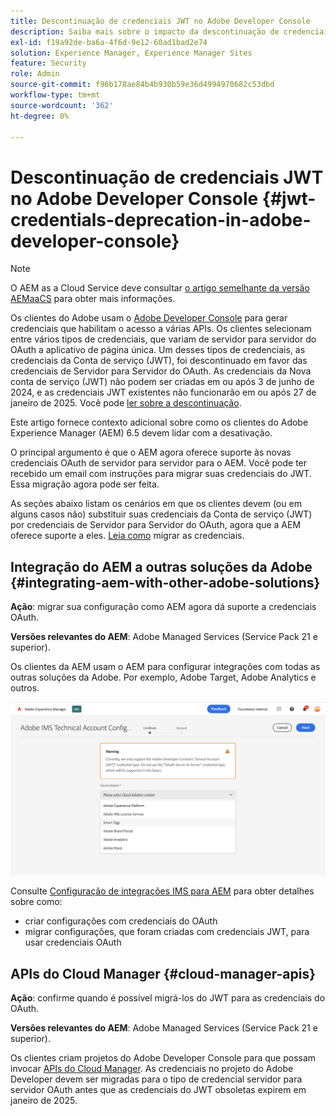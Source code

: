 ```yaml
---
title: Descontinuação de credenciais JWT no Adobe Developer Console
description: Saiba mais sobre o impacto da descontinuação de credenciais JWT no Adobe Developer Console no AEM
exl-id: f19a92de-ba6a-4f6d-9e12-60ad1bad2e74
solution: Experience Manager, Experience Manager Sites
feature: Security
role: Admin
source-git-commit: f96b178ae84b4b930b59e36d4994970682c53dbd
workflow-type: tm+mt
source-wordcount: '362'
ht-degree: 0%

---
```


# Descontinuação de credenciais JWT no Adobe Developer Console {#jwt-credentials-deprecation-in-adobe-developer-console}

>[!NOTE]
> O AEM as a Cloud Service deve consultar [o artigo semelhante da versão AEMaaCS](https://experienceleague.adobe.com/docs/experience-manager-cloud-service/content/security/jwt-credentials-deprecation-in-adobe-developer-console.html) para obter mais informações.

Os clientes do Adobe usam o [Adobe Developer Console](https://developer.adobe.com/console) para gerar credenciais que habilitam o acesso a várias APIs. Os clientes selecionam entre vários tipos de credenciais, que variam de servidor para servidor do OAuth a aplicativo de página única. Um desses tipos de credenciais, as credenciais da Conta de serviço (JWT), foi descontinuado em favor das credenciais de Servidor para Servidor do OAuth. As credenciais da Nova conta de serviço (JWT) não podem ser criadas em ou após 3 de junho de 2024, e as credenciais JWT existentes não funcionarão em ou após 27 de janeiro de 2025. Você pode [ler sobre a descontinuação](https://developer.adobe.com/developer-console/docs/guides/authentication/ServerToServerAuthentication/migration).

Este artigo fornece contexto adicional sobre como os clientes do Adobe Experience Manager (AEM) 6.5 devem lidar com a desativação.

O principal argumento é que o AEM agora oferece suporte às novas credenciais OAuth de servidor para servidor para o AEM. Você pode ter recebido um email com instruções para migrar suas credenciais do JWT. Essa migração agora pode ser feita.

As seções abaixo listam os cenários em que os clientes devem (ou em alguns casos não) substituir suas credenciais da Conta de serviço (JWT) por credenciais de Servidor para Servidor do OAuth, agora que a AEM oferece suporte a eles. [Leia como](https://developer.adobe.com/developer-console/docs/guides/authentication/ServerToServerAuthentication/migration#migration-overview) migrar as credenciais.

## Integração do AEM a outras soluções da Adobe {#integrating-aem-with-other-adobe-solutions}

**Ação**: migrar sua configuração como AEM agora dá suporte a credenciais OAuth.

**Versões relevantes do AEM**: Adobe Managed Services (Service Pack 21 e superior).

Os clientes da AEM usam o AEM para configurar integrações com todas as outras soluções da Adobe. Por exemplo, Adobe Target, Adobe Analytics e outros.

![Integrando o AEM com outras soluções](/help/sites-administering/assets/jwt-deprecation.png)

Consulte [Configuração de integrações IMS para AEM](/help/sites-administering/setting-up-ims-integrations-for-aem.md) para obter detalhes sobre como:

* criar configurações com credenciais do OAuth
* migrar configurações, que foram criadas com credenciais JWT, para usar credenciais OAuth

## APIs do Cloud Manager {#cloud-manager-apis}

**Ação**: confirme quando é possível migrá-los do JWT para as credenciais do OAuth.

**Versões relevantes do AEM**: Adobe Managed Services (Service Pack 21 e superior).

Os clientes criam projetos do Adobe Developer Console para que possam invocar [APIs do Cloud Manager](https://developer.adobe.com/experience-cloud/cloud-manager/guides/getting-started/create-api-integration/). As credenciais no projeto do Adobe Developer devem ser migradas para o tipo de credencial servidor para servidor OAuth antes que as credenciais do JWT obsoletas expirem em janeiro de 2025.
